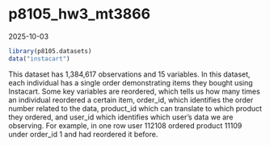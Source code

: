 p8105_hw3_mt3866
================
2025-10-03

``` r
library(p8105.datasets)
data("instacart")
```

This dataset has 1,384,617 observations and 15 variables. In this
dataset, each individual has a single order demonstrating items they
bought using Instacart. Some key variables are reordered, which tells us
how many times an individual reordered a certain item, order_id, which
identifies the order number related to the data, product_id which can
translate to which product they ordered, and user_id which identifies
which user’s data we are observing. For example, in one row user 112108
ordered product 11109 under order_id 1 and had reordered it before.

